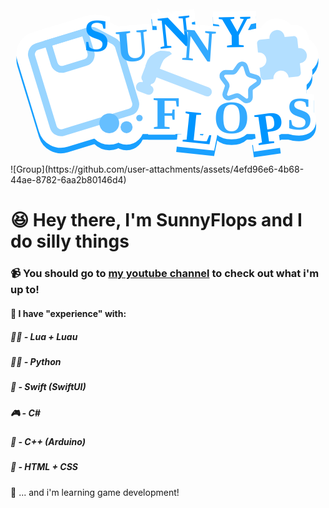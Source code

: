<?xml version="1.0" encoding="UTF-8"?>
<svg width="684px" height="360px" viewBox="0 0 684 360" version="1.1" xmlns="http://www.w3.org/2000/svg" xmlns:xlink="http://www.w3.org/1999/xlink">
    <title>Group</title>
    <g id="Page-1" stroke="none" stroke-width="1" fill="none" fill-rule="evenodd">
        <g id="Result" transform="translate(39, 18.2633)">
            <g id="ForeShadow" transform="translate(0, 12)">
                <g id="Floppy-Disk-Copy" transform="translate(119.7035, 157.7367) rotate(-17) translate(-119.7035, -157.7367)translate(34, 67.7367)" stroke="#19A0FF" stroke-width="40">
                    <path d="M127.487437,-20 C127.801671,-20 128.114763,-19.9950995 128.428026,-19.9853737 C137.588174,-19.8925681 144.442671,-16.2759726 149.387808,-11.1072871 L181.520446,21.0208153 C183.433934,22.9343036 185.032079,25.0437377 186.319776,27.2827044 C189.529666,32.0602281 191.407035,37.8104023 191.407035,44 L191.407035,170 C191.407035,178.284271 188.049171,185.784271 182.620239,191.213203 C177.191306,196.642136 169.691306,200 161.407035,200 L10,200 C1.71572875,200 -5.78427125,196.642136 -11.2132034,191.213203 C-16.6421356,185.784271 -20,178.284271 -20,170 L-20,10 C-20,1.71572875 -16.6421356,-5.78427125 -11.2132034,-11.2132034 C-5.78427125,-16.6421356 1.71572875,-20 10,-20 L127.487437,-20 Z" id="Combined-Shape"></path>
                </g>
                <text id="S-Sunny" stroke="#19A0FF" stroke-width="25" font-family="ARCO" font-size="100" font-weight="bold" fill="#19A0FF">
                    <tspan x="117" y="96.7367453">S</tspan>
                </text>
                <text id="S-Flops" stroke="#19A0FF" stroke-width="25" font-family="ARCO" font-size="100" font-weight="bold" fill="#19A0FF">
                    <tspan x="561" y="266.736745">S</tspan>
                </text>
                <text id="U-Copy" stroke="#19A0FF" stroke-width="25" transform="translate(230.5, 86.2367) rotate(-5) translate(-230.5, -86.2367)" font-family="ARCO" font-size="100" font-weight="bold" fill="#19A0FF">
                    <tspan x="190" y="117.736745">U</tspan>
                </text>
                <text id="N1" stroke="#19A0FF" stroke-width="25" transform="translate(320.5, 56.2367) rotate(-6) translate(-320.5, -56.2367)" font-family="ARCO" font-size="100" font-weight="bold" fill="#19A0FF">
                    <tspan x="282" y="87.7367453">N</tspan>
                </text>
                <text id="N2" stroke="#19A0FF" stroke-width="25" transform="translate(372.5, 86.2367) rotate(4) translate(-372.5, -86.2367)" font-family="ARCO" font-size="100" font-weight="bold" fill="#19A0FF">
                    <tspan x="334" y="117.736745">N</tspan>
                </text>
                <text id="Y-Copy" stroke="#19A0FF" stroke-width="25" transform="translate(453, 56.2367) rotate(-1) translate(-453, -56.2367)" font-family="ARCO" font-size="100" font-weight="bold" fill="#19A0FF">
                    <tspan x="412" y="87.7367453">Y</tspan>
                </text>
                <text id="F-Copy" stroke="#19A0FF" stroke-width="25" font-family="ARCO" font-size="100" font-weight="bold" fill="#19A0FF">
                    <tspan x="270" y="264.736745">F</tspan>
                </text>
                <text id="L-Copy" stroke="#19A0FF" stroke-width="25" transform="translate(366, 264.2367) rotate(6) translate(-366, -264.2367)" font-family="ARCO" font-size="100" font-weight="bold" fill="#19A0FF">
                    <tspan x="336" y="295.736745">L</tspan>
                </text>
                <text id="O-Copy" stroke="#19A0FF" stroke-width="25" font-family="ARCO" font-size="100" font-weight="bold" fill="#19A0FF">
                    <tspan x="402" y="274.736745">O</tspan>
                </text>
                <text id="P-Copy" stroke="#19A0FF" stroke-width="25" transform="translate(527, 265.2367) rotate(-8) translate(-527, -265.2367)" font-family="ARCO" font-size="100" font-weight="bold" fill="#19A0FF">
                    <tspan x="493" y="296.736745">P</tspan>
                </text>
                <path d="M543.5,37.2367453 C551.508129,37.2367453 558.758129,40.4826809 564.006097,45.7306487 C566.411415,48.1359673 568.396168,50.9618516 569.84059,54.0885365 L569.907,54.236 L579,54.2367453 C584.507921,54.2367453 589.5085,56.4089328 593.191813,59.9433828 L593.495689,60.2410563 C597.205459,63.9508267 599.5,69.0758267 599.5,74.7365851 L599.500118,83.9166661 C602.600295,85.3274439 605.383227,87.2453212 607.754024,89.5453867 C613.193604,94.8226795 616.5,102.142485 616.5,110.236745 C616.5,118.244874 613.254064,125.494874 608.006097,130.742842 C605.629267,133.119672 602.841774,135.085839 599.75918,136.525785 L599.499128,146.927868 C599.44812,152.512961 597.163665,157.564458 593.495689,161.232434 C589.785919,164.942205 584.660919,167.236745 579,167.236745 L547.041353,167.236745 L547.041353,154.736745 C547.041353,153.620756 546.589009,152.610418 545.857668,151.879077 C545.126327,151.147736 544.115989,150.695392 543,150.695392 C541.884011,150.695392 540.873673,151.147736 540.142332,151.879077 C539.410991,152.610418 538.958647,153.620756 538.958647,154.736745 L538.958647,167.236745 L507,167.236745 C501.339081,167.236745 496.214081,164.942205 492.504311,161.232434 C488.794541,157.522664 486.5,152.397664 486.5,146.736745 L486.5,114.778099 L499,114.778099 C500.115989,114.778099 501.126327,114.325755 501.857668,113.594414 C502.589009,112.863073 503.041353,111.852734 503.041353,110.736745 C503.041353,109.620756 502.589009,108.610418 501.857668,107.879077 C501.126327,107.147736 500.115989,106.695392 499,106.695392 L486.5,106.695392 L486.5,74.7367453 C486.5,69.0758267 488.794541,63.9508267 492.504311,60.2410563 C496.214081,56.531286 501.339081,54.2367453 507.000471,54.2367454 L517.092,54.237 L517.15941,54.0885365 C518.538176,51.1039737 520.409269,48.3934873 522.668523,46.0612422 L522.993903,45.7306487 C528.241871,40.4826809 535.491871,37.2367453 543.5,37.2367453 Z" id="Extension" stroke="#19A0FF" stroke-width="25" fill="#19A0FF" transform="translate(551.5, 102.2367) rotate(-6) translate(-551.5, -102.2367)"></path>
                <path d="M596,50.7367453 C600.418278,50.7367453 604,54.3184673 604,58.7367453 L604,268.736745 C604,273.155023 600.418278,276.736745 596,276.736745 L41,276.736745 C36.581722,276.736745 33,273.155023 33,268.736745 L33,188.736745 L8,188.736745 C3.581722,188.736745 0,185.155023 0,180.736745 L0,76.7367453 C0,72.3184673 3.581722,68.7367453 8,68.7367453 L33,68.7367453 L33,58.7367453 C33,54.3184673 36.581722,50.7367453 41,50.7367453 L596,50.7367453 Z" id="shape" fill="#19A0FF"></path>
                <circle id="Oval-Copy-6" stroke="#19A0FF" stroke-width="25" fill="#19A0FF" cx="241" cy="241.736745" r="19.5"></circle>
                <circle id="Oval-Copy-5" stroke="#19A0FF" stroke-width="25" fill="#19A0FF" cx="213" cy="261.736745" r="25.5"></circle>
                <circle id="Oval-Copy-2" stroke="#19A0FF" stroke-width="25" fill="#19A0FF" cx="175.5" cy="253.236745" r="34"></circle>
            </g>
            <g id="Foreground">
                <g id="Floppy-Disk-Copy" transform="translate(119.7035, 157.7367) rotate(-17) translate(-119.7035, -157.7367)translate(34, 67.7367)" stroke="#FFFFFF" stroke-width="40">
                    <path d="M127.487437,-20 C127.801671,-20 128.114763,-19.9950995 128.428026,-19.9853737 C137.588174,-19.8925681 144.442671,-16.2759726 149.387808,-11.1072871 L181.520446,21.0208153 C183.433934,22.9343036 185.032079,25.0437377 186.319776,27.2827044 C189.529666,32.0602281 191.407035,37.8104023 191.407035,44 L191.407035,170 C191.407035,178.284271 188.049171,185.784271 182.620239,191.213203 C177.191306,196.642136 169.691306,200 161.407035,200 L10,200 C1.71572875,200 -5.78427125,196.642136 -11.2132034,191.213203 C-16.6421356,185.784271 -20,178.284271 -20,170 L-20,10 C-20,1.71572875 -16.6421356,-5.78427125 -11.2132034,-11.2132034 C-5.78427125,-16.6421356 1.71572875,-20 10,-20 L127.487437,-20 Z" id="Combined-Shape"></path>
                </g>
                <text id="S-Sunny" stroke="#FFFFFF" stroke-width="25" font-family="ARCO" font-size="100" font-weight="bold" fill="#FFFFFF">
                    <tspan x="117" y="96.7367453">S</tspan>
                </text>
                <text id="S-Flops" stroke="#FFFFFF" stroke-width="25" font-family="ARCO" font-size="100" font-weight="bold" fill="#FFFFFF">
                    <tspan x="561" y="266.736745">S</tspan>
                </text>
                <text id="U-Copy" stroke="#FFFFFF" stroke-width="25" transform="translate(230.5, 86.2367) rotate(-5) translate(-230.5, -86.2367)" font-family="ARCO" font-size="100" font-weight="bold" fill="#FFFFFF">
                    <tspan x="190" y="117.736745">U</tspan>
                </text>
                <text id="N1" stroke="#FFFFFF" stroke-width="25" transform="translate(320.5, 56.2367) rotate(-6) translate(-320.5, -56.2367)" font-family="ARCO" font-size="100" font-weight="bold" fill="#FFFFFF">
                    <tspan x="282" y="87.7367453">N</tspan>
                </text>
                <text id="N2" stroke="#FFFFFF" stroke-width="25" transform="translate(372.5, 86.2367) rotate(4) translate(-372.5, -86.2367)" font-family="ARCO" font-size="100" font-weight="bold" fill="#FFFFFF">
                    <tspan x="334" y="117.736745">N</tspan>
                </text>
                <text id="Y-Copy" stroke="#FFFFFF" stroke-width="25" transform="translate(453, 56.2367) rotate(-1) translate(-453, -56.2367)" font-family="ARCO" font-size="100" font-weight="bold" fill="#FFFFFF">
                    <tspan x="412" y="87.7367453">Y</tspan>
                </text>
                <text id="F-Copy" stroke="#FFFFFF" stroke-width="25" font-family="ARCO" font-size="100" font-weight="bold" fill="#FFFFFF">
                    <tspan x="270" y="264.736745">F</tspan>
                </text>
                <text id="L-Copy" stroke="#FFFFFF" stroke-width="25" transform="translate(366, 264.2367) rotate(6) translate(-366, -264.2367)" font-family="ARCO" font-size="100" font-weight="bold" fill="#FFFFFF">
                    <tspan x="336" y="295.736745">L</tspan>
                </text>
                <text id="O-Copy" stroke="#FFFFFF" stroke-width="25" font-family="ARCO" font-size="100" font-weight="bold" fill="#FFFFFF">
                    <tspan x="402" y="274.736745">O</tspan>
                </text>
                <text id="P-Copy" stroke="#FFFFFF" stroke-width="25" transform="translate(527, 265.2367) rotate(-8) translate(-527, -265.2367)" font-family="ARCO" font-size="100" font-weight="bold" fill="#FFFFFF">
                    <tspan x="493" y="296.736745">P</tspan>
                </text>
                <path d="M543.5,37.2367453 C551.508129,37.2367453 558.758129,40.4826809 564.006097,45.7306487 C566.411415,48.1359673 568.396168,50.9618516 569.84059,54.0885365 L569.907,54.236 L579,54.2367453 C584.507921,54.2367453 589.5085,56.4089328 593.191813,59.9433828 L593.495689,60.2410563 C597.205459,63.9508267 599.5,69.0758267 599.5,74.7365851 L599.500118,83.9166661 C602.600295,85.3274439 605.383227,87.2453212 607.754024,89.5453867 C613.193604,94.8226795 616.5,102.142485 616.5,110.236745 C616.5,118.244874 613.254064,125.494874 608.006097,130.742842 C605.629267,133.119672 602.841774,135.085839 599.75918,136.525785 L599.499128,146.927868 C599.44812,152.512961 597.163665,157.564458 593.495689,161.232434 C589.785919,164.942205 584.660919,167.236745 579,167.236745 L547.041353,167.236745 L547.041353,154.736745 C547.041353,153.620756 546.589009,152.610418 545.857668,151.879077 C545.126327,151.147736 544.115989,150.695392 543,150.695392 C541.884011,150.695392 540.873673,151.147736 540.142332,151.879077 C539.410991,152.610418 538.958647,153.620756 538.958647,154.736745 L538.958647,167.236745 L507,167.236745 C501.339081,167.236745 496.214081,164.942205 492.504311,161.232434 C488.794541,157.522664 486.5,152.397664 486.5,146.736745 L486.5,114.778099 L499,114.778099 C500.115989,114.778099 501.126327,114.325755 501.857668,113.594414 C502.589009,112.863073 503.041353,111.852734 503.041353,110.736745 C503.041353,109.620756 502.589009,108.610418 501.857668,107.879077 C501.126327,107.147736 500.115989,106.695392 499,106.695392 L486.5,106.695392 L486.5,74.7367453 C486.5,69.0758267 488.794541,63.9508267 492.504311,60.2410563 C496.214081,56.531286 501.339081,54.2367453 507.000471,54.2367454 L517.092,54.237 L517.15941,54.0885365 C518.538176,51.1039737 520.409269,48.3934873 522.668523,46.0612422 L522.993903,45.7306487 C528.241871,40.4826809 535.491871,37.2367453 543.5,37.2367453 Z" id="Extension" stroke="#FFFFFF" stroke-width="25" fill="#FFFFFF" transform="translate(551.5, 102.2367) rotate(-6) translate(-551.5, -102.2367)"></path>
                <circle id="Oval-Copy-6" stroke="#FFFFFF" stroke-width="25" fill="#FFFFFF" cx="241" cy="241.736745" r="19.5"></circle>
                <circle id="Oval-Copy-5" stroke="#FFFFFF" stroke-width="25" fill="#FFFFFF" cx="213" cy="261.736745" r="25.5"></circle>
                <circle id="Oval-Copy-2" stroke="#FFFFFF" stroke-width="25" fill="#FFFFFF" cx="175.5" cy="253.236745" r="34"></circle>
                <path d="M596,50.7367453 C600.418278,50.7367453 604,54.3184673 604,58.7367453 L604,268.736745 C604,273.155023 600.418278,276.736745 596,276.736745 L41,276.736745 C36.581722,276.736745 33,273.155023 33,268.736745 L33,188.736745 L8,188.736745 C3.581722,188.736745 0,185.155023 0,180.736745 L0,76.7367453 C0,72.3184673 3.581722,68.7367453 8,68.7367453 L33,68.7367453 L33,58.7367453 C33,54.3184673 36.581722,50.7367453 41,50.7367453 L596,50.7367453 Z" id="shape" fill="#FFFFFF"></path>
                <g id="Floppy-Disk" transform="translate(119.7035, 157.7367) rotate(-17) translate(-119.7035, -157.7367)translate(34, 67.7367)" stroke="#99D5FF" stroke-width="15">
                    <path d="M127.487437,-7.5 C127.71544,-7.5 127.942417,-7.49559969 128.169264,-7.48689207 C133.563982,-7.45859759 137.621138,-5.37947537 140.506226,-2.30581072 L172.681611,29.85965 C173.905899,31.0839383 174.909594,32.4452934 175.695184,33.8931977 C177.71681,36.7481149 178.907035,40.2348697 178.907035,44 L178.907035,170 C178.907035,174.832492 176.948281,179.207492 173.781404,182.374369 C170.614527,185.541246 166.239527,187.5 161.407035,187.5 L10,187.5 C5.16750844,187.5 0.792508439,185.541246 -2.37436867,182.374369 C-5.54124578,179.207492 -7.5,174.832492 -7.5,170 L-7.5,10 C-7.5,5.16750844 -5.54124578,0.792508439 -2.37436867,-2.37436867 C0.792508439,-5.54124578 5.16750844,-7.5 10,-7.5 Z" id="Combined-Shape"></path>
                    <path d="M117.851759,-7.5 L117.851759,38.8442211 C117.851759,43.6767127 115.893005,48.0517127 112.726127,51.2185898 C109.55925,54.3854669 105.18425,56.3442211 100.351759,56.3442211 L52.0603015,56.3442211 C47.2278099,56.3442211 42.8528099,54.3854669 39.6859328,51.2185898 C36.5190557,48.0517127 34.5603015,43.6767127 34.5603015,38.8442211 L34.5603015,-7.5 L117.851759,-7.5 Z" id="Combined-Shape"></path>
                </g>
                <path d="M543.5,49.7367453 C552.612698,49.7367453 560,57.124047 560,66.2367453 C560,66.4042582 559.997504,66.571188 559.992546,66.7374996 L579,66.7367453 C583.418278,66.7367453 587,70.3184673 587,74.7367453 L587.000244,93.7441692 C587.166225,93.7392316 587.332822,93.7367453 587.5,93.7367453 C596.612698,93.7367453 604,101.124047 604,110.236745 C604,119.349444 596.612698,126.736745 587.5,126.736745 C587.332822,126.736745 587.166225,126.734259 587.000244,126.729321 L587,146.736745 C587,151.155023 583.418278,154.736745 579,154.736745 L559.541353,154.736745 C559.541353,145.601208 552.135537,138.195392 543,138.195392 C533.864463,138.195392 526.458647,145.601208 526.458647,154.736745 L507,154.736745 C502.581722,154.736745 499,151.155023 499,146.736745 L499,127.278099 C508.135537,127.278099 515.541353,119.872283 515.541353,110.736745 C515.541353,101.601208 508.135537,94.195392 499,94.195392 L499,74.7367453 C499,70.3184673 502.581722,66.7367453 507,66.7367453 L527.007454,66.7374996 C527.002496,66.571188 527,66.4042582 527,66.2367453 C527,57.124047 534.387302,49.7367453 543.5,49.7367453 Z" id="Extension" fill="#66BFFF" opacity="0.49983724" transform="translate(551.5, 102.2367) rotate(-6) translate(-551.5, -102.2367)"></path>
                <path d="M282.125183,80.668907 C287.648031,80.668907 292.125183,85.1460595 292.125183,90.668907 L295.312545,90.6691062 C296.769762,86.9494531 300.390752,84.3153536 304.626969,84.3153536 L327.628183,84.314907 L327.628755,83.8270177 L341.100432,83.8270177 C341.196935,83.8270177 341.291478,83.8354061 341.383373,83.8514937 C341.433859,83.8593384 341.484399,83.8702326 341.534862,83.8836581 L351.399957,86.5450936 C351.705357,86.5523973 352.012097,86.6463056 352.281692,86.8337373 C352.284652,86.8357953 352.287606,86.8378633 352.290552,86.8399411 L363.328915,94.6243716 L363.344478,94.6350337 L363.381496,94.6624897 L363.400755,94.6780177 L363.470648,94.7363491 C363.476622,94.7411215 363.482488,94.7463884 363.488324,94.7517054 L363.529312,94.7907657 L363.579884,94.8422617 L363.598059,94.8617305 C363.600617,94.8645514 363.603165,94.8673814 363.605704,94.8702204 L369.518762,101.482966 C369.799293,101.671247 370.023198,101.94894 370.142424,102.292738 L373.123026,111.008378 L373.131598,111.032981 L373.135635,111.047787 C373.155694,111.106459 373.172208,111.16549 373.18529,111.224646 L375.570699,121.234718 C375.601168,121.362539 375.615609,121.490442 375.615319,121.616313 C375.652074,121.871778 375.628357,122.139633 375.534564,122.399169 L374.052844,126.499281 C374.006478,126.627583 373.945518,126.746403 373.872514,126.854544 C373.824406,126.966131 373.761725,127.07426 373.685332,127.176361 C373.151227,127.890212 372.139559,128.035925 371.425709,127.50182 L371.416876,127.495164 L366.698755,123.914018 L359.330755,118.718018 L354.579604,116.487704 C354.489061,116.445181 354.404224,116.395419 354.325462,116.339431 L344.794755,115.331018 L333.344183,115.331907 L333.344483,229.465372 C333.344483,234.988219 328.867331,239.465372 323.344483,239.465372 C317.821636,239.465372 313.344483,234.988219 313.344483,229.465372 L313.344183,115.314907 L304.626969,115.315354 C300.665038,115.315354 297.241244,113.011316 295.622393,109.670046 L292.125183,109.669907 L292.121342,109.948812 C291.973115,115.342236 287.554423,119.668907 282.125183,119.668907 L281.125183,119.668907 C275.602336,119.668907 271.125183,115.191755 271.125183,109.668907 L271.125183,90.668907 C271.125183,85.1460595 275.602336,80.668907 281.125183,80.668907 L282.125183,80.668907 Z" id="Combined-Shape" fill="#B3DFFF" transform="translate(323.3785, 160.0671) rotate(-69) translate(-323.3785, -160.0671)"></path>
                <text id="S-Sunny" font-family="ARCO" font-size="100" font-weight="bold" fill="#0095FF">
                    <tspan x="120" y="96.7367453">S</tspan>
                </text>
                <text id="S-Flops" font-family="ARCO" font-size="100" font-weight="bold" fill="#33AAFF">
                    <tspan x="561" y="266.736745">S</tspan>
                </text>
                <text id="U" transform="translate(230.5, 86.2367) rotate(-5) translate(-230.5, -86.2367)" font-family="ARCO" font-size="100" font-weight="bold" fill="#33AAFF">
                    <tspan x="190" y="117.736745">U</tspan>
                </text>
                <text id="N1" transform="translate(320.5, 56.2367) rotate(-6) translate(-320.5, -56.2367)" font-family="ARCO" font-size="100" font-weight="bold" fill="#0095FF">
                    <tspan x="282" y="87.7367453">N</tspan>
                </text>
                <text id="N2" transform="translate(372.5, 86.2367) rotate(4) translate(-372.5, -86.2367)" font-family="ARCO" font-size="100" font-weight="bold" fill="#33AAFF">
                    <tspan x="334" y="117.736745">N</tspan>
                </text>
                <text id="Y" transform="translate(453, 56.2367) rotate(-1) translate(-453, -56.2367)" font-family="ARCO" font-size="100" font-weight="bold" fill="#0095FF">
                    <tspan x="412" y="87.7367453">Y</tspan>
                </text>
                <text id="F" font-family="ARCO" font-size="100" font-weight="bold" fill="#33AAFF">
                    <tspan x="270" y="264.736745">F</tspan>
                </text>
                <text id="L" transform="translate(366, 264.2367) rotate(6) translate(-366, -264.2367)" font-family="ARCO" font-size="100" font-weight="bold" fill="#0095FF">
                    <tspan x="336" y="295.736745">L</tspan>
                </text>
                <text id="O" font-family="ARCO" font-size="100" font-weight="bold" fill="#33AAFF">
                    <tspan x="402" y="274.736745">O</tspan>
                </text>
                <text id="P" transform="translate(527, 265.2367) rotate(-8) translate(-527, -265.2367)" font-family="ARCO" font-size="100" font-weight="bold" fill="#0095FF">
                    <tspan x="493" y="296.736745">P</tspan>
                </text>
                <path d="M454.777271,194.4439 L441.989051,201.167065 C438.078295,203.223071 433.241278,201.719499 431.185271,197.808742 C430.366559,196.251458 430.084041,194.467714 430.381456,192.733653 L432.823788,178.493761 C433.268892,175.898609 432.408504,173.250607 430.523015,171.41271 L420.177129,161.327962 C417.01326,158.243953 416.948521,153.179047 420.032531,150.015178 C421.2606,148.755309 422.869739,147.935412 424.610835,147.682415 L438.9085,145.604843 C441.514181,145.226216 443.766706,143.589661 444.932002,141.228513 L451.326111,128.272631 C453.28149,124.310602 458.078496,122.68389 462.040526,124.639268 C463.618227,125.41791 464.895247,126.694931 465.673889,128.272631 L472.067998,141.228513 C473.233294,143.589661 475.485819,145.226216 478.0915,145.604843 L492.389165,147.682415 C496.761523,148.317756 499.790975,152.377299 499.155634,156.749658 C498.902638,158.490754 498.082741,160.099894 496.822871,161.327962 L486.476985,171.41271 C484.591496,173.250607 483.731108,175.898609 484.176212,178.493761 L486.618544,192.733653 C487.365432,197.088344 484.44073,201.223992 480.086038,201.97088 C478.351977,202.268295 476.568232,201.985777 475.010949,201.167065 L462.222729,194.4439 C459.892137,193.218635 457.107863,193.218635 454.777271,194.4439 Z" id="Star" stroke="#66BFFF" stroke-width="10" transform="translate(458.5, 166.2367) rotate(9) translate(-458.5, -166.2367)"></path>
                <circle id="Oval" fill="#66BFFF" cx="241" cy="241.736745" r="7"></circle>
                <circle id="Oval" fill="#66BFFF" cx="213" cy="261.736745" r="13"></circle>
                <circle id="Oval" fill="#66BFFF" cx="175.5" cy="253.236745" r="21.5"></circle>
            </g>
        </g>
    </g>
</svg>
![Group](https://github.com/user-attachments/assets/4efd96e6-4b68-44ae-8782-6aa2b80146d4)

# 😆 Hey there, I'm SunnyFlops and I do silly things
### 📹 You should go to [my youtube channel](youtube.com/@SunnyFlops) to check out what i'm up to!

#### 💭 I have "experience" with:

##### 🏃‍♂️ - Lua + Luau
##### 🏃‍♂ - Python
##### 📱 - Swift (SwiftUI)
##### 🎮 - C#
##### 🤖 - C++ (Arduino) 
##### 📝 - HTML + CSS

👾 ... and i'm learning game development! 
